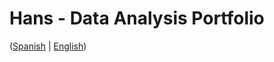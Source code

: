 # Hans - Data Analysis Portfolio 
([Spanish](https://github.com/HansAllTech/Hans_Data_Analysis_Portfolio/blob/main/Proyectos.md#tabla-de-contenido-es--en) | [English](https://github.com/HansAllTech/Hans_Data_Analysis_Portfolio/blob/main/Projects.md#table-of-content-es--en))                                                         
                                                                                                                                                                            
                                                                                              
                                                                                                                               
                                                                                                            
                                                                                     
                                                            
                                                                                     
                              
                 
             
       
       
  
